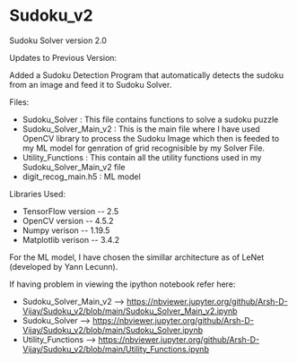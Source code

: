 # Sudoku_v2
Sudoku Solver version 2.0

Updates to Previous Version:

Added a Sudoku Detection Program that automatically detects the sudoku from an image and feed it to Sudoku Solver.

Files:

* Sudoku_Solver : This file contains functions to solve a sudoku puzzle 
* Sudoku_Solver_Main_v2 : This is the main file where I have used OpenCV library to process the Sudoku Image which then is feeded to my ML model for genration of grid recognisible by my Solver File.
* Utility_Functions : This contain all the utility functions used in my Sudoku_Solver_Main_v2 file
* digit_recog_main.h5 : ML model

Libraries Used:

* TensorFlow  version -- 2.5
* OpenCV      version -- 4.5.2 
* Numpy       verison -- 1.19.5
* Matplotlib  verison -- 3.4.2


For the ML model, I have chosen the simillar architecture as of LeNet (developed by Yann Lecunn).

If having problem in viewing the ipython notebook refer here:

* Sudoku_Solver_Main_v2 --> https://nbviewer.jupyter.org/github/Arsh-D-Vijay/Sudoku_v2/blob/main/Sudoku_Solver_Main_v2.ipynb
* Sudoku_Solver --> https://nbviewer.jupyter.org/github/Arsh-D-Vijay/Sudoku_v2/blob/main/Sudoku_Solver.ipynb
* Utility_Functions --> https://nbviewer.jupyter.org/github/Arsh-D-Vijay/Sudoku_v2/blob/main/Utility_Functions.ipynb
